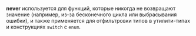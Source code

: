 **never** используется для функций, которые никогда не возвращают значение (например, из-за бесконечного цикла или выбрасывания ошибки), и также применяется для отфильтровки типов в утилити-типах и конструкциях `switch` с `enum`.